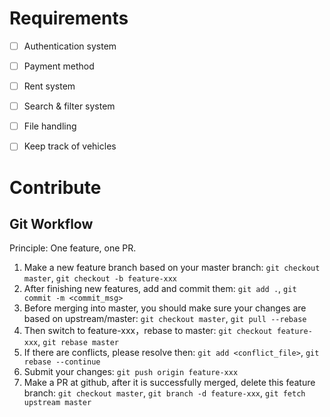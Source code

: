 # Requirements

- [ ] Authentication system
- [ ] Payment method
- [ ] Rent system
- [ ] Search & filter system
- [ ] File handling 
- [ ] Keep track of vehicles


# Contribute

## Git Workflow

Principle: One feature, one PR.

1. Make a new feature branch based on your master branch: `git checkout master`, `git checkout -b feature-xxx`
2. After finishing new features, add and commit them: `git add .`, `git commit -m <commit_msg>`
3. Before merging into master, you should make sure your changes are based on upstream/master: `git checkout master`, `git pull --rebase`
4. Then switch to feature-xxx，rebase to master: `git checkout feature-xxx`, `git rebase master`
5. If there are conflicts, please resolve then: `git add <conflict_file>`, `git rebase --continue`
6. Submit your changes: `git push origin feature-xxx`
7. Make a PR at github, after it is successfully merged, delete this feature branch: `git checkout master`, `git branch -d feature-xxx`, `git fetch upstream master`

